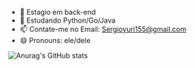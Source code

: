 - 🔭 Estagio em back-end
- 🌱 Estudando Python/Go/Java
- 📫 Contate-me no Email: Sergioyuri155@gmail.com
- 😄 Pronouns: ele/dele

![Anurag's GitHub stats](https://github-readme-stats.vercel.app/api?username=SergioYyuri&show_icons=true&theme=radical)

